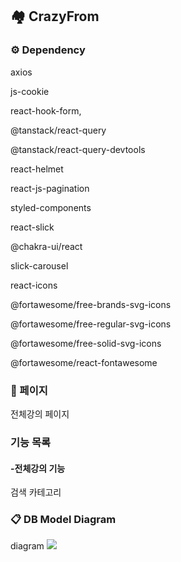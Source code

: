 ## 🏘️ CrazyFrom


### ⚙️ Dependency

axios

js-cookie

react-hook-form,

@tanstack/react-query

@tanstack/react-query-devtools

react-helmet

react-js-pagination

styled-components

react-slick

@chakra-ui/react

slick-carousel

react-icons

@fortawesome/free-brands-svg-icons

@fortawesome/free-regular-svg-icons

@fortawesome/free-solid-svg-icons

@fortawesome/react-fontawesome



### 📄 페이지

전체강의 페이지
 
 


### 기능 목록
#### -전체강의 기능 
 검색 
 카테고리
 

### 📋 DB Model Diagram
diagram
<img src="https://media.discordapp.net/attachments/1078553548494741584/1098495585067225179/DB_.png?width=1693&height=865"/>
